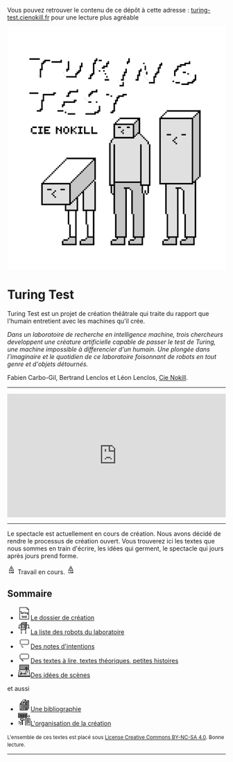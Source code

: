 <p class="github-pages-ignore">Vous pouvez retrouver le contenu de ce dépôt à cette adresse : <a href="http://turing-test.cienokill.fr">turing-test.cienokill.fr</a> pour une lecture plus agréable</p>

<img id="visu" alt="le visuel de l'affiche" src="/sources/affiche/visu.png">

Turing Test
===========

Turing Test est un projet de création théâtrale qui traite du rapport que l'humain entretient avec les machines qu’il crée.

*Dans un laboratoire de recherche en intelligence machine, trois chercheurs developpent une créature artificielle capable de passer le test de Turing, une machine impossible à differencier d'un humain. Une plongée dans l'imaginaire et le quotidien de ce laboratoire foisonnant de robots en tout genre et d'objets détournés.*

Fabien Carbo-Gil, Bertrand Lenclos et Léon Lenclos, [Cie Nokill](http://cienokill.fr).

---------------------------------------------------

<div style="padding:56.25% 0 0 0;position:relative;"><iframe src="https://player.vimeo.com/video/334768743?color=ffffff&title=0&byline=0&portrait=0" style="position:absolute;top:0;left:0;width:100%;height:100%;" frameborder="0" allow="autoplay; fullscreen" allowfullscreen></iframe></div><script src="https://player.vimeo.com/api/player.js"></script>

---------------------------------------------------

Le spectacle est actuellement en cours de création. Nous avons décidé de rendre le processus de création ouvert. Vous trouverez ici les textes que nous sommes en train d'écrire, les idées qui germent, le spectacle qui jours après jours prend forme.

![warning-wip](/ressources/icons/warning-wip.png) Travail en cours. ![warning-wip](/ressources/icons/warning-wip.png)

Sommaire
--------

-  [![dossier](/ressources/icons/dossier.png)Le dossier de création](dossier/dossier.pdf)
-  [![robot](/ressources/icons/robot.png)La liste des robots du laboratoire](contenu/robots)
-  [![intentions](/ressources/icons/intentions.png)Des notes d'intentions](contenu/intentions)
-  [![textes](/ressources/icons/textes.png)Des textes à lire, textes théoriques, petites histoires](contenu/textes)
-  [![scene](/ressources/icons/scene.png)Des idées de scènes](contenu/scenes)

et aussi

-  [![bibliographie](/ressources/icons/bibliographie.png)Une bibliographie](contenu/bibliographie)
-  [![organisation](/ressources/icons/organisation.png)L'organisation de la création](contenu/organisation)

<small>L'ensemble de ces textes est placé sous [License Creative Commons BY-NC-SA 4.0](https://creativecommons.org/licenses/by-nc-sa/4.0/). Bonne lecture.</small>

---------------------------------------------------

